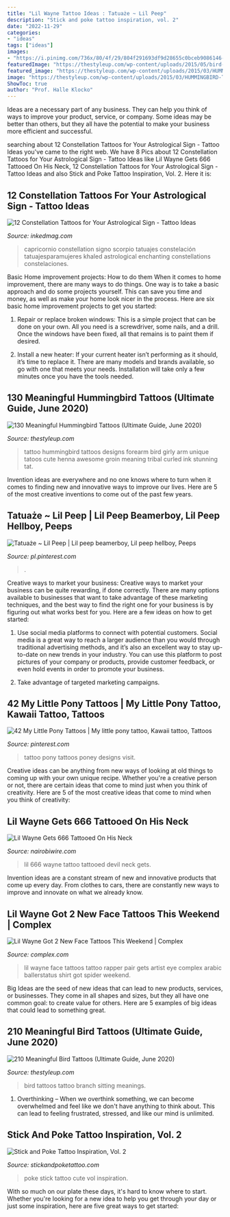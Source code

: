 ```yaml
---
title: "Lil Wayne Tattoo Ideas : Tatuaże ~ Lil Peep"
description: "Stick and poke tattoo inspiration, vol. 2"
date: "2022-11-29"
categories:
- "ideas"
tags: ["ideas"]
images:
- "https://i.pinimg.com/736x/80/4f/29/804f291693df9d28655c0bceb9086146--anime-tattoos-geek-tattoos.jpg"
featuredImage: "https://thestyleup.com/wp-content/uploads/2015/05/bird-tattoo-sitting-on-a-branch-ideas.jpg"
featured_image: "https://thestyleup.com/wp-content/uploads/2015/03/HUMMINGBIRD-TATTOO-DESIGNS-23.jpg"
image: "https://thestyleup.com/wp-content/uploads/2015/03/HUMMINGBIRD-TATTOO-DESIGNS-23.jpg"
ShowToc: true
author: "Prof. Halle Klocko"
---
```



Ideas are a necessary part of any business. They can help you think of ways to improve your product, service, or company. Some ideas may be better than others, but they all have the potential to make your business more efficient and successful.

	

		
searching about 12 Constellation Tattoos for Your Astrological Sign - Tattoo Ideas you've came to the right web. We have 8 Pics about 12 Constellation Tattoos for Your Astrological Sign - Tattoo Ideas like Lil Wayne Gets 666 Tattooed On His Neck, 12 Constellation Tattoos for Your Astrological Sign - Tattoo Ideas and also Stick and Poke Tattoo Inspiration, Vol. 2. Here it is:
		
    
## 12 Constellation Tattoos For Your Astrological Sign - Tattoo Ideas

<img loading=lazy src="https://www.inkedmag.com/.image/c_limit%2Ccs_srgb%2Cfl_progressive%2Cq_auto:good%2Cw_700/MTYyNjIwMzEwNzU4MTA2MTUy/488e1a50e47abe9b30380c09349da8e9.jpg" onerror="this.onerror=null;this.src='https://tse3.mm.bing.net/th?id=OIP.FyG5jWzuyvHBQHbDhHzijwHaJ3&amp;pid=15.1';" alt="12 Constellation Tattoos for Your Astrological Sign - Tattoo Ideas">

_Source: inkedmag.com_

>capricornio constellation signo scorpio tatuajes constelación tatuajesparamujeres khaled astrological enchanting constellations constelaciones. 

	

Basic Home improvement projects: How to do them
When it comes to home improvement, there are many ways to do things. One way is to take a basic approach and do some projects yourself. This can save you time and money, as well as make your home look nicer in the process. Here are six basic home improvement projects to get you started:
1) Repair or replace broken windows: This is a simple project that can be done on your own. All you need is a screwdriver, some nails, and a drill. Once the windows have been fixed, all that remains is to paint them if desired.

2) Install a new heater: If your current heater isn’t performing as it should, it’s time to replace it. There are many models and brands available, so go with one that meets your needs. Installation will take only a few minutes once you have the tools needed.

    
## 130 Meaningful Hummingbird Tattoos (Ultimate Guide, June 2020)

<img loading=lazy src="https://thestyleup.com/wp-content/uploads/2015/03/HUMMINGBIRD-TATTOO-DESIGNS-23.jpg" onerror="this.onerror=null;this.src='https://tse4.mm.bing.net/th?id=OIP.-oTIDkL1Q6AgibSNIvKvvgHaJ1&amp;pid=15.1';" alt="130 Meaningful Hummingbird Tattoos (Ultimate Guide, June 2020)">

_Source: thestyleup.com_

>tattoo hummingbird tattoos designs forearm bird girly arm unique tatoos cute henna awesome groin meaning tribal curled ink stunning tat. 

	

Invention ideas are everywhere and no one knows where to turn when it comes to finding new and innovative ways to improve our lives. Here are 5 of the most creative inventions to come out of the past few years.

    
## Tatuaże ~ Lil Peep | Lil Peep Beamerboy, Lil Peep Hellboy, Peeps

<img loading=lazy src="https://i.pinimg.com/736x/02/00/ba/0200ba4896ccfaca9be90aea5fdc79ac.jpg" onerror="this.onerror=null;this.src='https://tse1.mm.bing.net/th?id=OIP.6M6NxAS6e63FWFbY7bxhaAHaJQ&amp;pid=15.1';" alt="Tatuaże ~ Lil Peep | Lil peep beamerboy, Lil peep hellboy, Peeps">

_Source: pl.pinterest.com_

>. 

	

Creative ways to market your business:
Creative ways to market your business can be quite rewarding, if done correctly. There are many options available to businesses that want to take advantage of these marketing techniques, and the best way to find the right one for your business is by figuring out what works best for you. Here are a few ideas on how to get started: 
1. Use social media platforms to connect with potential customers. Social media is a great way to reach a larger audience than you would through traditional advertising methods, and it’s also an excellent way to stay up-to-date on new trends in your industry. You can use this platform to post pictures of your company or products, provide customer feedback, or even hold events in order to promote your business. 

2. Take advantage of targeted marketing campaigns.

    
## 42 My Little Pony Tattoos | My Little Pony Tattoo, Kawaii Tattoo, Tattoos

<img loading=lazy src="https://i.pinimg.com/736x/80/4f/29/804f291693df9d28655c0bceb9086146--anime-tattoos-geek-tattoos.jpg" onerror="this.onerror=null;this.src='https://tse2.mm.bing.net/th?id=OIP.uaae-HPVzBofAF7RsK-IOQHaJ9&amp;pid=15.1';" alt="42 My Little Pony Tattoos | My little pony tattoo, Kawaii tattoo, Tattoos">

_Source: pinterest.com_

>tattoo pony tattoos poney designs visit. 

	

Creative ideas can be anything from new ways of looking at old things to coming up with your own unique recipe. Whether you're a creative person or not, there are certain ideas that come to mind just when you think of creativity. Here are 5 of the most creative ideas that come to mind when you think of creativity: 

    
## Lil Wayne Gets 666 Tattooed On His Neck

<img loading=lazy src="http://4.bp.blogspot.com/-w26LfJkQ6EM/TwxbUBriPlI/AAAAAAAAArc/L31CAc2U234/s640/lilwayne.jpg" onerror="this.onerror=null;this.src='https://tse2.mm.bing.net/th?id=OIP.Q1Gky1PpC1r2FkQQM1WsowHaCx&amp;pid=15.1';" alt="Lil Wayne Gets 666 Tattooed On His Neck">

_Source: nairobiwire.com_

>lil 666 wayne tattoo tattooed devil neck gets. 

	

Invention ideas are a constant stream of new and innovative products that come up every day. From clothes to cars, there are constantly new ways to improve and innovate on what we already know. 

    
## Lil Wayne Got 2 New Face Tattoos This Weekend | Complex

<img loading=lazy src="https://images.complex.com/complex/image/upload/w_680/xohncfad6cu4bsthxkka.png" onerror="this.onerror=null;this.src='https://tse3.mm.bing.net/th?id=OIP.Pa7MFjJh7FqF8-MTh2Dx_AHaHb&amp;pid=15.1';" alt="Lil Wayne Got 2 New Face Tattoos This Weekend | Complex">

_Source: complex.com_

>lil wayne face tattoos tattoo rapper pair gets artist eye complex arabic ballerstatus shirt got spider weekend. 

	

Big Ideas are the seed of new ideas that can lead to new products, services, or businesses. They come in all shapes and sizes, but they all have one common goal: to create value for others. Here are 5 examples of big ideas that could lead to something great.

    
## 210 Meaningful Bird Tattoos (Ultimate Guide, June 2020)

<img loading=lazy src="https://thestyleup.com/wp-content/uploads/2015/05/bird-tattoo-sitting-on-a-branch-ideas.jpg" onerror="this.onerror=null;this.src='https://tse3.mm.bing.net/th?id=OIP.Qo6e-G2KLIXyKuK89br2AAHaJ3&amp;pid=15.1';" alt="210 Meaningful Bird Tattoos (Ultimate Guide, June 2020)">

_Source: thestyleup.com_

>bird tattoos tattoo branch sitting meanings. 

	

1) Overthinking – When we overthink something, we can become overwhelmed and feel like we don't have anything to think about. This can lead to feeling frustrated, stressed, and like our mind is unlimited.

    
## Stick And Poke Tattoo Inspiration, Vol. 2

<img loading=lazy src="https://cdn.stickandpoketattoo.com/blog/85/l.jpg" onerror="this.onerror=null;this.src='https://tse1.mm.bing.net/th?id=OIP.V0TmBBrP_97IxXT_p9Gj8QHaHa&amp;pid=15.1';" alt="Stick and Poke Tattoo Inspiration, Vol. 2">

_Source: stickandpoketattoo.com_

>poke stick tattoo cute vol inspiration. 

	

With so much on our plate these days, it's hard to know where to start. Whether you're looking for a new idea to help you get through your day or just some inspiration, here are five great ways to get started: 


